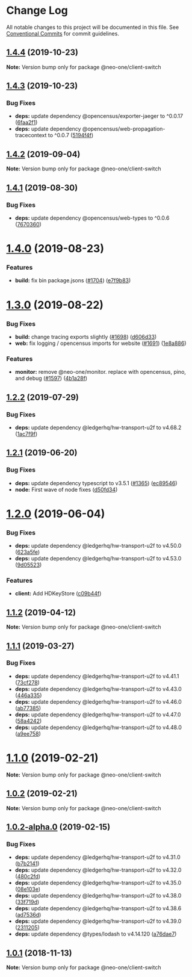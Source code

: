 # Change Log

All notable changes to this project will be documented in this file.
See [Conventional Commits](https://conventionalcommits.org) for commit guidelines.

## [1.4.4](https://github.com/neo-one-suite/neo-one/compare/@neo-one/client-switch@1.4.3...@neo-one/client-switch@1.4.4) (2019-10-23)

**Note:** Version bump only for package @neo-one/client-switch





## [1.4.3](https://github.com/neo-one-suite/neo-one/compare/@neo-one/client-switch@1.4.2...@neo-one/client-switch@1.4.3) (2019-10-23)


### Bug Fixes

* **deps:** update dependency @opencensus/exporter-jaeger to ^0.0.17 ([6faa2f1](https://github.com/neo-one-suite/neo-one/commit/6faa2f10aa7b1a8c2323fc6540188f70ed83ec40))
* **deps:** update dependency @opencensus/web-propagation-tracecontext to ^0.0.7 ([5194f4f](https://github.com/neo-one-suite/neo-one/commit/5194f4f10e4be3a0f0cfe1a2c7b359966b8702c5))





## [1.4.2](https://github.com/neo-one-suite/neo-one/compare/@neo-one/client-switch@1.4.1...@neo-one/client-switch@1.4.2) (2019-09-04)

**Note:** Version bump only for package @neo-one/client-switch





## [1.4.1](https://github.com/neo-one-suite/neo-one/compare/@neo-one/client-switch@1.4.0...@neo-one/client-switch@1.4.1) (2019-08-30)


### Bug Fixes

* **deps:** update dependency @opencensus/web-types to ^0.0.6 ([7670360](https://github.com/neo-one-suite/neo-one/commit/7670360))





# [1.4.0](https://github.com/neo-one-suite/neo-one/compare/@neo-one/client-switch@1.3.0...@neo-one/client-switch@1.4.0) (2019-08-23)


### Features

* **build:** fix bin package.jsons ([#1704](https://github.com/neo-one-suite/neo-one/issues/1704)) ([e7f9b83](https://github.com/neo-one-suite/neo-one/commit/e7f9b83))





# [1.3.0](https://github.com/neo-one-suite/neo-one/compare/@neo-one/client-switch@1.2.2...@neo-one/client-switch@1.3.0) (2019-08-22)


### Bug Fixes

* **build:** change tracing exports slightly ([#1698](https://github.com/neo-one-suite/neo-one/issues/1698)) ([d606d33](https://github.com/neo-one-suite/neo-one/commit/d606d33))
* **web:** fix logging / opencensus imports for website ([#1691](https://github.com/neo-one-suite/neo-one/issues/1691)) ([1e8a886](https://github.com/neo-one-suite/neo-one/commit/1e8a886))


### Features

* **monitor:** remove @neo-one/monitor. replace with opencensus, pino, and debug ([#1597](https://github.com/neo-one-suite/neo-one/issues/1597)) ([4b1a28f](https://github.com/neo-one-suite/neo-one/commit/4b1a28f))





## [1.2.2](https://github.com/neo-one-suite/neo-one/compare/@neo-one/client-switch@1.2.1...@neo-one/client-switch@1.2.2) (2019-07-29)


### Bug Fixes

* **deps:** update dependency @ledgerhq/hw-transport-u2f to v4.68.2 ([1ac7f9f](https://github.com/neo-one-suite/neo-one/commit/1ac7f9f))





## [1.2.1](https://github.com/neo-one-suite/neo-one/compare/@neo-one/client-switch@1.2.0...@neo-one/client-switch@1.2.1) (2019-06-20)


### Bug Fixes

* **deps:** update dependency typescript to v3.5.1 ([#1365](https://github.com/neo-one-suite/neo-one/issues/1365)) ([ec89546](https://github.com/neo-one-suite/neo-one/commit/ec89546))
* **node:** First wave of node fixes ([d50fd34](https://github.com/neo-one-suite/neo-one/commit/d50fd34))





# [1.2.0](https://github.com/neo-one-suite/neo-one/compare/@neo-one/client-switch@1.1.2...@neo-one/client-switch@1.2.0) (2019-06-04)


### Bug Fixes

* **deps:** update dependency @ledgerhq/hw-transport-u2f to v4.50.0 ([623a5fe](https://github.com/neo-one-suite/neo-one/commit/623a5fe))
* **deps:** update dependency @ledgerhq/hw-transport-u2f to v4.53.0 ([9d05523](https://github.com/neo-one-suite/neo-one/commit/9d05523))


### Features

* **client:** Add HDKeyStore ([c09b44f](https://github.com/neo-one-suite/neo-one/commit/c09b44f))





## [1.1.2](https://github.com/neo-one-suite/neo-one/compare/@neo-one/client-switch@1.1.1...@neo-one/client-switch@1.1.2) (2019-04-12)

**Note:** Version bump only for package @neo-one/client-switch





## [1.1.1](https://github.com/neo-one-suite/neo-one/compare/@neo-one/client-switch@1.1.0...@neo-one/client-switch@1.1.1) (2019-03-27)


### Bug Fixes

* **deps:** update dependency @ledgerhq/hw-transport-u2f to v4.41.1 ([73cf278](https://github.com/neo-one-suite/neo-one/commit/73cf278))
* **deps:** update dependency @ledgerhq/hw-transport-u2f to v4.43.0 ([446a335](https://github.com/neo-one-suite/neo-one/commit/446a335))
* **deps:** update dependency @ledgerhq/hw-transport-u2f to v4.46.0 ([ab77385](https://github.com/neo-one-suite/neo-one/commit/ab77385))
* **deps:** update dependency @ledgerhq/hw-transport-u2f to v4.47.0 ([58a4242](https://github.com/neo-one-suite/neo-one/commit/58a4242))
* **deps:** update dependency @ledgerhq/hw-transport-u2f to v4.48.0 ([a9ee758](https://github.com/neo-one-suite/neo-one/commit/a9ee758))





# [1.1.0](https://github.com/neo-one-suite/neo-one/compare/@neo-one/client-switch@1.0.2...@neo-one/client-switch@1.1.0) (2019-02-21)

**Note:** Version bump only for package @neo-one/client-switch





## [1.0.2](https://github.com/neo-one-suite/neo-one/compare/@neo-one/client-switch@1.0.2-alpha.0...@neo-one/client-switch@1.0.2) (2019-02-21)

**Note:** Version bump only for package @neo-one/client-switch





## [1.0.2-alpha.0](https://github.com/neo-one-suite/neo-one/compare/@neo-one/client-switch@1.0.1...@neo-one/client-switch@1.0.2-alpha.0) (2019-02-15)


### Bug Fixes

* **deps:** update dependency @ledgerhq/hw-transport-u2f to v4.31.0 ([b7b2141](https://github.com/neo-one-suite/neo-one/commit/b7b2141))
* **deps:** update dependency @ledgerhq/hw-transport-u2f to v4.32.0 ([480c2fd](https://github.com/neo-one-suite/neo-one/commit/480c2fd))
* **deps:** update dependency @ledgerhq/hw-transport-u2f to v4.35.0 ([08e103e](https://github.com/neo-one-suite/neo-one/commit/08e103e))
* **deps:** update dependency @ledgerhq/hw-transport-u2f to v4.38.0 ([33f719d](https://github.com/neo-one-suite/neo-one/commit/33f719d))
* **deps:** update dependency @ledgerhq/hw-transport-u2f to v4.38.6 ([ad7536d](https://github.com/neo-one-suite/neo-one/commit/ad7536d))
* **deps:** update dependency @ledgerhq/hw-transport-u2f to v4.39.0 ([2311205](https://github.com/neo-one-suite/neo-one/commit/2311205))
* **deps:** update dependency @types/lodash to v4.14.120 ([a76dae7](https://github.com/neo-one-suite/neo-one/commit/a76dae7))





## [1.0.1](https://github.com/neo-one-suite/neo-one/compare/@neo-one/client-switch@1.0.0...@neo-one/client-switch@1.0.1) (2018-11-13)

**Note:** Version bump only for package @neo-one/client-switch
